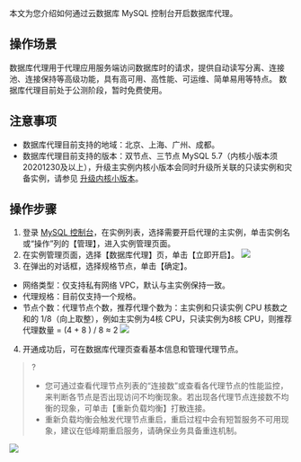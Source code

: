 
本文为您介绍如何通过云数据库 MySQL 控制台开启数据库代理。

## 操作场景
数据库代理用于代理应用服务端访问数据库时的请求，提供自动读写分离、连接池、连接保持等高级功能，具有高可用、高性能、可运维、简单易用等特点。
数据库代理目前处于公测阶段，暂时免费使用。

## 注意事项
- 数据库代理目前支持的地域：北京、上海、广州、成都。
- 数据库代理目前支持的版本：双节点、三节点 MySQL 5.7（内核小版本须20201230及以上），升级主实例内核小版本会同时升级所关联的只读实例和灾备实例，请参见 [升级内核小版本](https://cloud.tencent.com/document/product/236/45522)。

## 操作步骤
1. 登录 [MySQL 控制台](https://console.cloud.tencent.com/cdb)，在实例列表，选择需要开启代理的主实例，单击实例名或“操作”列的【管理】，进入实例管理页面。
2. 在实例管理页面，选择【数据库代理】页，单击【立即开启】。
![](https://main.qcloudimg.com/raw/9ba629a02b689fcd3edba09b8578635d.png)
3. 在弹出的对话框，选择规格节点，单击【确定】。
 - 网络类型：仅支持私有网络 VPC，默认与主实例保持一致。
 - 代理规格：目前仅支持一个规格。
 - 节点个数：代理节点个数，推荐代理个数为：主实例和只读实例 CPU 核数之和的 1/8（向上取整），例如主实例为4核 CPU，只读实例为8核 CPU，则推荐代理数量 = (4 + 8 ) / 8 ≈ 2
![](https://main.qcloudimg.com/raw/f7aa9d2d40f73a70d4bd4f4687d4fe0b.png)
4. 开通成功后，可在数据库代理页查看基本信息和管理代理节点。
>?
>- 您可通过查看代理节点列表的“连接数”或查看各代理节点的性能监控，来判断各节点是否出现访问不均衡现象。若出现各代理节点连接数不均衡的现象，可单击【重新负载均衡】打散连接。
>- 重新负载均衡会触发代理节点重启，重启过程中会有短暂服务不可用现象，建议在低峰期重启服务，请确保业务具备重连机制。
>
![](https://main.qcloudimg.com/raw/60d89b886542289daa8cc989c668fbee.png)

